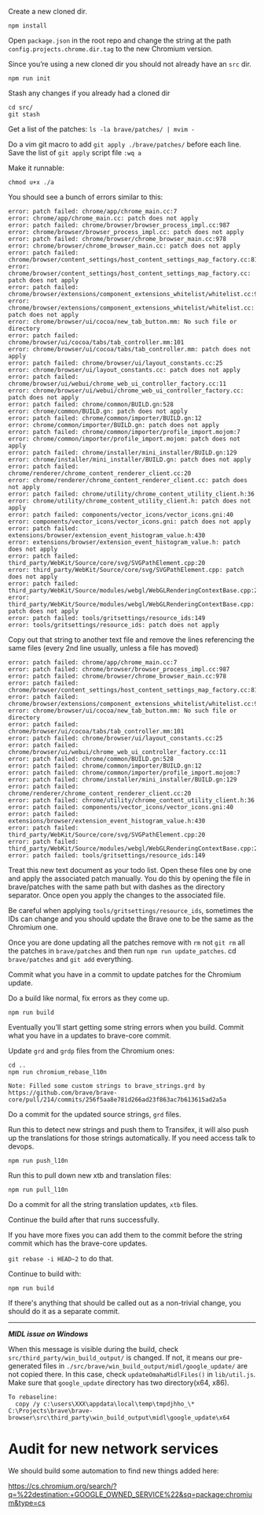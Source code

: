 Create a new cloned dir.

`npm install`

Open `package.json` in the root repo and change the string at the path `config.projects.chrome.dir.tag` to the new Chromium version.

Since you’re using a new cloned dir you should not already have an `src` dir. 

`npm run init`

Stash any changes if you already had a cloned dir

```
cd src/
git stash
```

Get a list of the patches:
`ls -la brave/patches/ | mvim -`

Do a vim git macro to add `git apply ./brave/patches/` before each line.
Save the list of `git apply` script file `:wq a`

Make it runnable:

`chmod u+x ./a`

You should see a bunch of errors similar to this:

```
error: patch failed: chrome/app/chrome_main.cc:7
error: chrome/app/chrome_main.cc: patch does not apply
error: patch failed: chrome/browser/browser_process_impl.cc:987
error: chrome/browser/browser_process_impl.cc: patch does not apply
error: patch failed: chrome/browser/chrome_browser_main.cc:978
error: chrome/browser/chrome_browser_main.cc: patch does not apply
error: patch failed: chrome/browser/content_settings/host_content_settings_map_factory.cc:81
error: chrome/browser/content_settings/host_content_settings_map_factory.cc: patch does not apply
error: patch failed: chrome/browser/extensions/component_extensions_whitelist/whitelist.cc:9
error: chrome/browser/extensions/component_extensions_whitelist/whitelist.cc: patch does not apply
error: chrome/browser/ui/cocoa/new_tab_button.mm: No such file or directory
error: patch failed: chrome/browser/ui/cocoa/tabs/tab_controller.mm:101
error: chrome/browser/ui/cocoa/tabs/tab_controller.mm: patch does not apply
error: patch failed: chrome/browser/ui/layout_constants.cc:25
error: chrome/browser/ui/layout_constants.cc: patch does not apply
error: patch failed: chrome/browser/ui/webui/chrome_web_ui_controller_factory.cc:11
error: chrome/browser/ui/webui/chrome_web_ui_controller_factory.cc: patch does not apply
error: patch failed: chrome/common/BUILD.gn:528
error: chrome/common/BUILD.gn: patch does not apply
error: patch failed: chrome/common/importer/BUILD.gn:12
error: chrome/common/importer/BUILD.gn: patch does not apply
error: patch failed: chrome/common/importer/profile_import.mojom:7
error: chrome/common/importer/profile_import.mojom: patch does not apply
error: patch failed: chrome/installer/mini_installer/BUILD.gn:129
error: chrome/installer/mini_installer/BUILD.gn: patch does not apply
error: patch failed: chrome/renderer/chrome_content_renderer_client.cc:20
error: chrome/renderer/chrome_content_renderer_client.cc: patch does not apply
error: patch failed: chrome/utility/chrome_content_utility_client.h:36
error: chrome/utility/chrome_content_utility_client.h: patch does not apply
error: patch failed: components/vector_icons/vector_icons.gni:40
error: components/vector_icons/vector_icons.gni: patch does not apply
error: patch failed: extensions/browser/extension_event_histogram_value.h:430
error: extensions/browser/extension_event_histogram_value.h: patch does not apply
error: patch failed: third_party/WebKit/Source/core/svg/SVGPathElement.cpp:20
error: third_party/WebKit/Source/core/svg/SVGPathElement.cpp: patch does not apply
error: patch failed: third_party/WebKit/Source/modules/webgl/WebGLRenderingContextBase.cpp:2688
error: third_party/WebKit/Source/modules/webgl/WebGLRenderingContextBase.cpp: patch does not apply
error: patch failed: tools/gritsettings/resource_ids:149
error: tools/gritsettings/resource_ids: patch does not apply
```

Copy out that string to another text file and remove the lines referencing the same files (every 2nd line usually, unless a file has moved)

```
error: patch failed: chrome/app/chrome_main.cc:7
error: patch failed: chrome/browser/browser_process_impl.cc:987
error: patch failed: chrome/browser/chrome_browser_main.cc:978
error: patch failed: chrome/browser/content_settings/host_content_settings_map_factory.cc:81
error: patch failed: chrome/browser/extensions/component_extensions_whitelist/whitelist.cc:9
error: chrome/browser/ui/cocoa/new_tab_button.mm: No such file or directory
error: patch failed: chrome/browser/ui/cocoa/tabs/tab_controller.mm:101
error: patch failed: chrome/browser/ui/layout_constants.cc:25
error: patch failed: chrome/browser/ui/webui/chrome_web_ui_controller_factory.cc:11
error: patch failed: chrome/common/BUILD.gn:528
error: patch failed: chrome/common/importer/BUILD.gn:12
error: patch failed: chrome/common/importer/profile_import.mojom:7
error: patch failed: chrome/installer/mini_installer/BUILD.gn:129
error: patch failed: chrome/renderer/chrome_content_renderer_client.cc:20
error: patch failed: chrome/utility/chrome_content_utility_client.h:36
error: patch failed: components/vector_icons/vector_icons.gni:40
error: patch failed: extensions/browser/extension_event_histogram_value.h:430
error: patch failed: third_party/WebKit/Source/core/svg/SVGPathElement.cpp:20
error: patch failed: third_party/WebKit/Source/modules/webgl/WebGLRenderingContextBase.cpp:2688
error: patch failed: tools/gritsettings/resource_ids:149
```

Treat this new text document as your todo list.
Open these files one by one and apply the associated patch manually. 
You do this by opening the file in brave/patches with the same path but with dashes as the directory separator.
Once open you apply the changes to the associated file.

Be careful when applying `tools/gritsettings/resource_ids`, sometimes the IDs can change and you should update the Brave one to be the same as the Chromium one.

Once you are done updating all the patches remove with `rm` not `git rm` all the patches in `brave/patches` and then run `npm run update_patches`.  cd `brave/patches` and `git add` everything.

Commit what you have in a commit to update patches for the Chromium update.

Do a build like normal, fix errors as they come up.

`npm run build`

Eventually you’ll start getting some string errors when you build.
Commit what you have in a updates to brave-core commit.

Update `grd` and `grdp` files from the Chromium ones:

```
cd ..
npm run chromium_rebase_l10n
```
```
Note: Filled some custom strings to brave_strings.grd by https://github.com/brave/brave-core/pull/214/commits/256f5aa8e781d266ad23f863ac7b613615ad2a5a
```

Do a commit for the updated source strings, `grd` files.

Run this to detect new strings and push them to Transifex, it will also push up the translations for those strings automatically.
If you need access talk to devops.

```
npm run push_l10n
```

Run this to pull down new xtb and translation files:

`npm run pull_l10n`

Do a commit for all the string translation updates, `xtb` files.

Continue the build after that runs successfully.


If you have more fixes you can add them to the commit before the string commit which has the brave-core updates.

`git rebase -i HEAD~2` to do that.

Continue to build with:

`npm run build`

If there's anything that should be called out as a non-trivial change, you should do it as a separate commit.

***
***MIDL issue on Windows***

When this message is visible during the build, check `src/third_party/win_build_output/` is changed. If not, it means our pre-generated files in `./src/brave/win_build_output/midl/google_update/` are not copied there. In this case, check `updateOmahaMidlFiles()` in `lib/util.js`. Make sure that `google_update` directory has two directory(x64, x86).

```
To rebaseline:
  copy /y c:\users\XXX\appdata\local\temp\tmpdjhho_\* C:\Projects\brave\brave-browser\src\third_party\win_build_output\midl\google_update\x64
```


# Audit for new network services

We should build some automation to find new things added here:

https://cs.chromium.org/search/?q=%22destination:+GOOGLE_OWNED_SERVICE%22&sq=package:chromium&type=cs